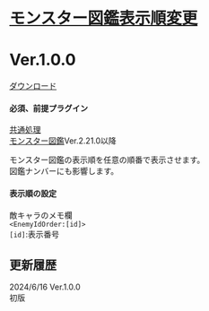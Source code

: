 # [モンスター図鑑表示順変更](https://raw.githubusercontent.com/nuun888/MZ/master/NUUN_EnemyBookOrder.js)
# Ver.1.0.0
[ダウンロード](https://raw.githubusercontent.com/nuun888/MZ/master/NUUN_EnemyBookOrder.js)
#### 必須、前提プラグイン
[共通処理](https://github.com/nuun888/MZ/blob/master/README/Base.md)  
[モンスター図鑑](https://github.com/nuun888/MZ/blob/master/README/EnemyBook.md)Ver.2.21.0以降  

モンスター図鑑の表示順を任意の順番で表示させます。  
図鑑ナンバーにも影響します。  

#### 表示順の設定

敵キャラのメモ欄  
`<EnemyIdOrder:[id]>`  
`[id]`:表示番号  

## 更新履歴
2024/6/16 Ver.1.0.0  
初版  
